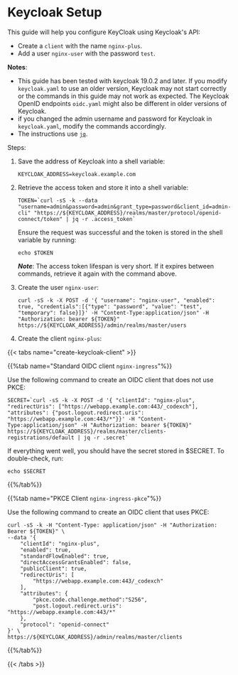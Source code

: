 # Keycloak Setup

This guide will help you configure KeyCloak using Keycloak's API:

- Create a `client` with the name `nginx-plus`.
- Add a user `nginx-user` with the password `test`.

**Notes**:

- This guide has been tested with keycloak 19.0.2 and later. If you modify `keycloak.yaml` to use an older version,
  Keycloak may not start correctly or the commands in this guide may not work as expected. The Keycloak OpenID
  endpoints `oidc.yaml` might also be different in older versions of Keycloak.
- if you changed the admin username and password for Keycloak in `keycloak.yaml`, modify the commands accordingly.
- The instructions use [`jq`](https://stedolan.github.io/jq/).

Steps:

1. Save the address of Keycloak into a shell variable:

    ```console
    KEYCLOAK_ADDRESS=keycloak.example.com
    ```

1. Retrieve the access token and store it into a shell variable:

    ```console
    TOKEN=`curl -sS -k --data "username=admin&password=admin&grant_type=password&client_id=admin-cli" "https://${KEYCLOAK_ADDRESS}/realms/master/protocol/openid-connect/token" | jq -r .access_token`
    ```

   Ensure the request was successful and the token is stored in the shell variable by running:

   ```console
   echo $TOKEN
   ```

   ***Note***: The access token lifespan is very short. If it expires between commands, retrieve it again with the
   command above.

1. Create the user `nginx-user`:

    ```console
    curl -sS -k -X POST -d '{ "username": "nginx-user", "enabled": true, "credentials":[{"type": "password", "value": "test", "temporary": false}]}' -H "Content-Type:application/json" -H "Authorization: bearer ${TOKEN}" https://${KEYCLOAK_ADDRESS}/admin/realms/master/users
    ```

1. Create the client `nginx-plus`:

{{< tabs name="create-keycloak-client" >}}

{{%tab name="Standard OIDC client `nginx-ingress`"%}}

Use the following command to create an OIDC client that does not use PKCE:

```console
SECRET=`curl -sS -k -X POST -d '{ "clientId": "nginx-plus", "redirectUris": ["https://webapp.example.com:443/_codexch"], "attributes": {"post.logout.redirect.uris": "https://webapp.example.com:443/*"}}' -H "Content-Type:application/json" -H "Authorization: bearer ${TOKEN}" https://${KEYCLOAK_ADDRESS}/realms/master/clients-registrations/default | jq -r .secret`
```

If everything went well, you should have the secret stored in $SECRET. To double-check, run:

```console
echo $SECRET
```

{{%/tab%}}

{{%tab name="PKCE Client `nginx-ingress-pkce`"%}}

Use the following command to create an OIDC client that uses PKCE:

```console
curl -sS -k -H "Content-Type: application/json" -H "Authorization: Bearer ${TOKEN}" \
--data '{
    "clientId": "nginx-plus",
    "enabled": true,
    "standardFlowEnabled": true,
    "directAccessGrantsEnabled": false,
    "publicClient": true,
    "redirectUris": [
        "https://webapp.example.com:443/_codexch"
    ],
    "attributes": {
        "pkce.code.challenge.method":"S256",
        "post.logout.redirect.uris": "https://webapp.example.com:443/*"
    },
    "protocol": "openid-connect"
}' \
https://${KEYCLOAK_ADDRESS}/admin/realms/master/clients
```

{{%/tab%}}

{{< /tabs >}}
